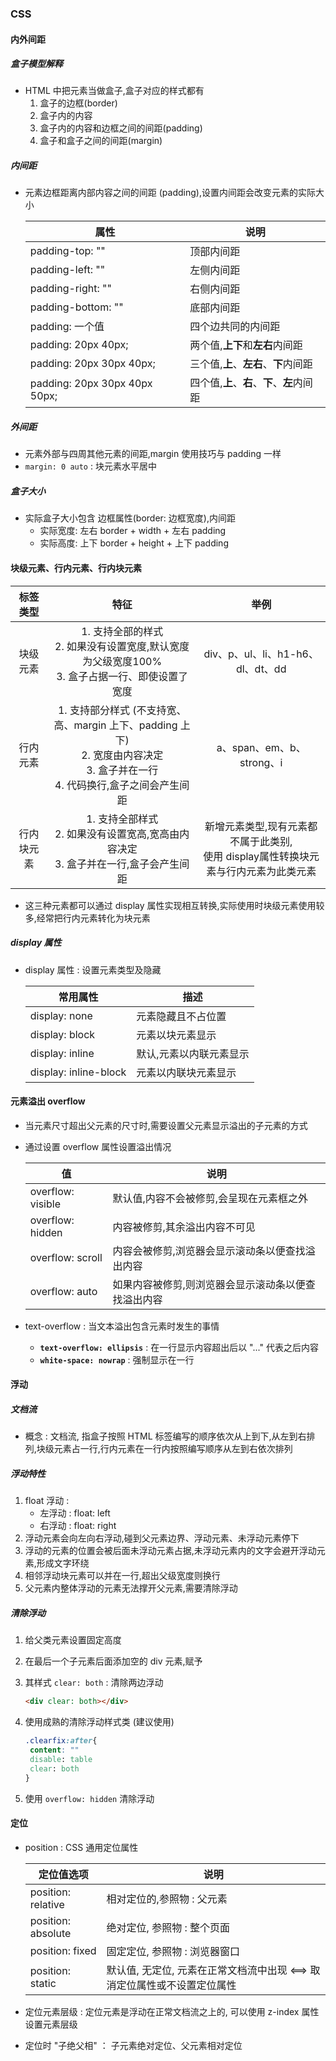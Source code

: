 ### CSS

#### 内外间距

##### 盒子模型解释

+ HTML 中把元素当做盒子,盒子对应的样式都有
  1. 盒子的边框(border)
  2. 盒子内的内容
  3. 盒子内的内容和边框之间的间距(padding)
  4. 盒子和盒子之间的间距(margin)

##### 内间距

+ 元素边框距离内部内容之间的间距 (padding),设置内间距会改变元素的实际大小

  | 属性                          | 说明                                        |
  | ----------------------------- | ------------------------------------------- |
  | padding-top: ""               | 顶部内间距                                  |
  | padding-left: ""              | 左侧内间距                                  |
  | padding-right: ""             | 右侧内间距                                  |
  | padding-bottom: ""            | 底部内间距                                  |
  | padding: 一个值               | 四个边共同的内间距                          |
  | padding: 20px 40px;           | 两个值,**上下**和**左右**内间距             |
  | padding: 20px 30px 40px;      | 三个值,**上**、**左右**、**下**内间距       |
  | padding: 20px 30px 40px 50px; | 四个值,**上**、**右**、**下**、**左**内间距 |

##### 外间距

+ 元素外部与四周其他元素的间距,margin 使用技巧与 padding 一样
+ `margin: 0 auto` : 块元素水平居中

##### 盒子大小

+ 实际盒子大小包含 边框属性(border: 边框宽度),内间距	
  + 实际宽度: 左右 border + width + 左右 padding
  + 实际高度: 上下 border + height + 上下 padding

#### 块级元素、行内元素、行内块元素

|  标签类型  |                             特征                             |                             举例                             |
| :--------: | :----------------------------------------------------------: | :----------------------------------------------------------: |
|  块级元素  | 1. 支持全部的样式<br/>2. 如果没有设置宽度,默认宽度为父级宽度100%<br/>3. 盒子占据一行、即使设置了宽度 |              div、p、ul、li、h1-h6、dl、dt、dd               |
|  行内元素  | 1. 支持部分样式 (不支持宽、高、margin 上下、padding 上下)<br/>2. 宽度由内容决定<br/>3. 盒子并在一行<br/>4. 代码换行,盒子之间会产生间距 |                  a、span、em、b、strong、i                   |
| 行内块元素 | 1. 支持全部样式<br/>2. 如果没有设置宽高,宽高由内容决定<br/>3. 盒子并在一行,盒子会产生间距 | 新增元素类型,现有元素都不属于此类别,<br/>使用 display属性转换块元素与行内元素为此类元素 |

+ 这三种元素都可以通过 display 属性实现相互转换,实际使用时块级元素使用较多,经常把行内元素转化为块元素

##### display 属性

+ display 属性 : 设置元素类型及隐藏

  | 常用属性              | 描述                    |
  | --------------------- | ----------------------- |
  | display: none         | 元素隐藏且不占位置      |
  | display: block        | 元素以块元素显示        |
  | display: inline       | 默认,元素以内联元素显示 |
  | display: inline-block | 元素以内联块元素显示    |

#### 元素溢出 overflow

+ 当元素尺寸超出父元素的尺寸时,需要设置父元素显示溢出的子元素的方式

+ 通过设置 overflow 属性设置溢出情况

  | 值                | 说明                                                |
  | ----------------- | --------------------------------------------------- |
  | overflow: visible | 默认值,内容不会被修剪,会呈现在元素框之外            |
  | overflow: hidden  | 内容被修剪,其余溢出内容不可见                       |
  | overflow: scroll  | 内容会被修剪,浏览器会显示滚动条以便查找溢出内容     |
  | overflow: auto    | 如果内容被修剪,则浏览器会显示滚动条以便查找溢出内容 |

+ text-overflow : 当文本溢出包含元素时发生的事情

  + **`text-overflow: ellipsis`** : 在一行显示内容超出后以 "..." 代表之后内容
  + **`white-space: nowrap`** : 强制显示在一行

#### 浮动

##### 文档流

+ 概念 : 文档流, 指盒子按照 HTML 标签编写的顺序依次从上到下,从左到右排列,块级元素占一行,行内元素在一行内按照编写顺序从左到右依次排列

##### 浮动特性

1. float 浮动 :
   + 左浮动 : float: left
   + 右浮动 : float: right
2. 浮动元素会向左向右浮动,碰到父元素边界、浮动元素、未浮动元素停下
3. 浮动的元素的位置会被后面未浮动元素占据,未浮动元素内的文字会避开浮动元素,形成文字环绕
4. 相邻浮动块元素可以并在一行,超出父级宽度则换行
5. 父元素内整体浮动的元素无法撑开父元素,需要清除浮动

##### 清除浮动

1. 给父类元素设置固定高度

2. 在最后一个子元素后面添加空的 div 元素,赋予

3. 其样式 `clear: both` : 清除两边浮动

   ```html
   <div clear: both></div>
   ```

   

4. 使用成熟的清除浮动样式类 (建议使用)

   ```css
   .clearfix:after{
   	content: ""
   	disable: table
   	clear: both
   }
   ```

5. 使用 `overflow: hidden` 清除浮动

#### 定位

+ position : CSS 通用定位属性

  | 定位值选项         | 说明                                                         |
  | ------------------ | ------------------------------------------------------------ |
  | position: relative | 相对定位的,参照物 : 父元素                                   |
  | position: absolute | 绝对定位, 参照物 : 整个页面                                  |
  | position: fixed    | 固定定位, 参照物 : 浏览器窗口                                |
  | position: static   | 默认值, 无定位, 元素在正常文档流中出现 <==> 取消定位属性或不设置定位属性 |

+ 定位元素层级 : 定位元素是浮动在正常文档流之上的, 可以使用 z-index 属性设置元素层级

+ 定位时 "子绝父相" ： 子元素绝对定位、父元素相对定位
